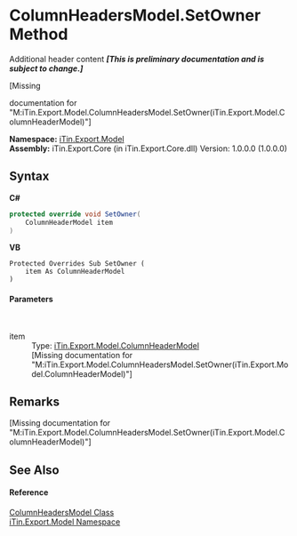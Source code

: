 # ColumnHeadersModel.SetOwner Method 
Additional header content _**\[This is preliminary documentation and is subject to change.\]**_

\[Missing <summary> documentation for "M:iTin.Export.Model.ColumnHeadersModel.SetOwner(iTin.Export.Model.ColumnHeaderModel)"\]

**Namespace:**&nbsp;<a href="ef57ffcc-e95e-b212-5a46-9aa6f5a3511f">iTin.Export.Model</a><br />**Assembly:**&nbsp;iTin.Export.Core (in iTin.Export.Core.dll) Version: 1.0.0.0 (1.0.0.0)

## Syntax

**C#**<br />
``` C#
protected override void SetOwner(
	ColumnHeaderModel item
)
```

**VB**<br />
``` VB
Protected Overrides Sub SetOwner ( 
	item As ColumnHeaderModel
)
```


#### Parameters
&nbsp;<dl><dt>item</dt><dd>Type: <a href="39088cd3-4df2-992f-ff96-d33f8476cac9">iTin.Export.Model.ColumnHeaderModel</a><br />\[Missing <param name="item"/> documentation for "M:iTin.Export.Model.ColumnHeadersModel.SetOwner(iTin.Export.Model.ColumnHeaderModel)"\]</dd></dl>

## Remarks
\[Missing <remarks> documentation for "M:iTin.Export.Model.ColumnHeadersModel.SetOwner(iTin.Export.Model.ColumnHeaderModel)"\]

## See Also


#### Reference
<a href="49a5a907-f35c-8597-54ea-c5614f7739b6">ColumnHeadersModel Class</a><br /><a href="ef57ffcc-e95e-b212-5a46-9aa6f5a3511f">iTin.Export.Model Namespace</a><br />